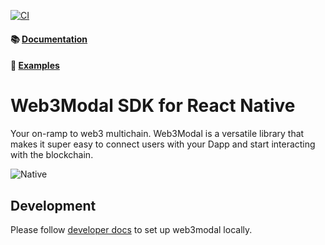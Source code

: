 [![CI](https://github.com/WalletConnect/web3modal-react-native/actions/workflows/ci.yml/badge.svg)](https://github.com/WalletConnect/web3modal-react-native/actions/workflows/ci.yml)

#### 📚 [Documentation](https://docs.walletconnect.com/web3modal/react-native/about)

#### 🔎 [Examples](https://github.com/WalletConnect/react-native-examples/tree/main/dapps/W3MWagmi)

# Web3Modal SDK for React Native

Your on-ramp to web3 multichain. Web3Modal is a versatile library that makes it super easy to connect users with your Dapp and start interacting with the blockchain.

![Native](https://github.com/WalletConnect/web3modal-react-native/assets/25931366/d474f3dc-a881-4c16-9f91-cda875d962c1)


## Development

Please follow [developer docs](./.github/docs/development.md) to set up web3modal locally.
